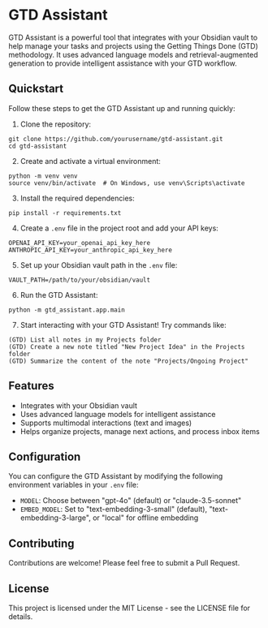 # GTD Assistant

GTD Assistant is a powerful tool that integrates with your Obsidian vault to help manage your tasks and projects using the Getting Things Done (GTD) methodology. It uses advanced language models and retrieval-augmented generation to provide intelligent assistance with your GTD workflow.

## Quickstart

Follow these steps to get the GTD Assistant up and running quickly:

1. Clone the repository:
```commandline
git clone https://github.com/yourusername/gtd-assistant.git
cd gtd-assistant
```
2. Create and activate a virtual environment:
```commandline
python -m venv venv
source venv/bin/activate  # On Windows, use venv\Scripts\activate
```
3. Install the required dependencies:
```commandline
pip install -r requirements.txt
```
4. Create a `.env` file in the project root and add your API keys:
```commandline
OPENAI_API_KEY=your_openai_api_key_here
ANTHROPIC_API_KEY=your_anthropic_api_key_here
```
5. Set up your Obsidian vault path in the `.env` file:
```commandline
VAULT_PATH=/path/to/your/obsidian/vault
```
6. Run the GTD Assistant:
```commandline
python -m gtd_assistant.app.main
```
7. Start interacting with your GTD Assistant! Try commands like:
```commandline
(GTD) List all notes in my Projects folder
(GTD) Create a new note titled "New Project Idea" in the Projects folder
(GTD) Summarize the content of the note "Projects/Ongoing Project"
```

## Features

- Integrates with your Obsidian vault
- Uses advanced language models for intelligent assistance
- Supports multimodal interactions (text and images)
- Helps organize projects, manage next actions, and process inbox items

## Configuration

You can configure the GTD Assistant by modifying the following environment variables in your `.env` file:

- `MODEL`: Choose between "gpt-4o" (default) or "claude-3.5-sonnet"
- `EMBED_MODEL`: Set to "text-embedding-3-small" (default), "text-embedding-3-large", or "local" for offline embedding

## Contributing

Contributions are welcome! Please feel free to submit a Pull Request.

## License

This project is licensed under the MIT License - see the LICENSE file for details.